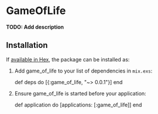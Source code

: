 # GameOfLife

**TODO: Add description**

## Installation

If [available in Hex](https://hex.pm/docs/publish), the package can be installed as:

  1. Add game_of_life to your list of dependencies in `mix.exs`:

        def deps do
          [{:game_of_life, "~> 0.0.1"}]
        end

  2. Ensure game_of_life is started before your application:

        def application do
          [applications: [:game_of_life]]
        end

